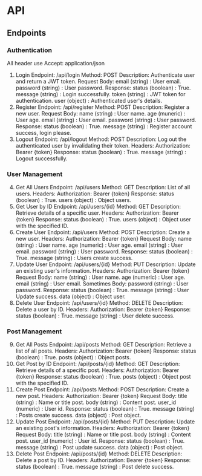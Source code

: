# API

## Endpoints

### Authentication

All header use Accept: application/json

1. Login
   Endpoint: /api/login
   Method: POST
   Description: Authenticate user and return a JWT token.
   Request Body:
   email (string) : User email.
   password (string) : User password.
   Response:
   status (boolean) : True.
   message (string) : Login successfully.
   token (string) : JWT token for authentication.
   user (object) : Authenticated user's details.
2. Register
   Endpoint: /api/register
   Method: POST
   Description: Register a new user.
   Request Body:
   name (string) : User name.
   age (muneric) : User age.
   email (string) : User email.
   password (string) : User password.
   Response:
   status (boolean) : True.
   message (string) : Register account success, login please.
3. Logout
   Endpoint: /api/logout
   Method: POST
   Description: Log out the authenticated user by invalidating their token.
   Headers:
   Authorization: Bearer {token}
   Response:
   status (boolean) : True.
   message (string) : Logout successfully.

### User Management

4. Get All Users
   Endpoint: /api/users
   Method: GET
   Description: List of all users.
   Headers:
   Authorization: Bearer {token}
   Response:
   status (boolean) : True.
   users (object) : Object users.
5. Get User by ID
   Endpoint: /api/users/{id}
   Method: GET
   Description: Retrieve details of a specific user.
   Headers:
   Authorization: Bearer {token}
   Response:
   status (boolean) : True.
   users (object) : Object user with the specified ID.
6. Create User
   Endpoint: /api/users
   Method: POST
   Description: Create a new user.
   Headers:
   Authorization: Bearer {token}
   Request Body:
   name (string) : User name.
   age (numeric) : User age.
   email (string) : User email.
   password (string) : User password.
   Response:
   status (boolean) : True.
   message (string) : Users create success.
7. Update User
   Endpoint: /api/users/{id}
   Method: PUT
   Description: Update an existing user's information.
   Headers:
   Authorization: Bearer {token}
   Request Body:
   name (string) : User name.
   age (numeric) : User age.
   email (string) : User email.
   Sometimes Body:
   password (string) : User password.
   Response:
   status (boolean) : True.
   message (string) : User Update success.
   data (object) : Object user.
8. Delete User
   Endpoint: /api/users/{id}
   Method: DELETE
   Description: Delete a user by ID.
   Headers:
   Authorization: Bearer {token}
   Response:
   status (boolean) : True.
   message (string) : User delete success.

### Post Management

9. Get All Posts
   Endpoint: /api/posts
   Method: GET
   Description: Retrieve a list of all posts.
   Headers:
   Authorization: Bearer {token}
   Response:
   status (boolean) : True.
   posts (object) : Object posts.
10. Get Post by ID
    Endpoint: /api/posts/{id}
    Method: GET
    Description: Retrieve details of a specific post.
    Headers:
    Authorization: Bearer {token}
    Response:
    status (boolean) : True.
    posts (object) : Object post with the specified ID.
11. Create Post
    Endpoint: /api/posts
    Method: POST
    Description: Create a new post.
    Headers:
    Authorization: Bearer {token}
    Request Body:
    title (string) : Name or title post.
    body (string) : Content post.
    user_id (numeric) : User id.
    Response:
    status (boolean) : True.
    message (string) : Posts create success.
    data (object) : Post object.
12. Update Post
    Endpoint: /api/posts/{id}
    Method: PUT
    Description: Update an existing post's information.
    Headers:
    Authorization: Bearer {token}
    Request Body:
    title (string) : Name or title post.
    body (string) : Content post.
    user_id (numeric) : User id.
    Response:
    status (boolean) : True.
    message (string) : Post update success.
    data (object) : Post object.
13. Delete Post
    Endpoint: /api/posts/{id}
    Method: DELETE
    Description: Delete a post by ID.
    Headers:
    Authorization: Bearer {token}
    Response:
    status (boolean) : True.
    message (string) : Post delete success.
